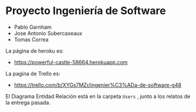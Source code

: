 # Proyecto Ingeniería de Software

- Pablo Garnham
- Jose Antonio Subercaseaux
- Tomas Correa

La página de heroku es:

* https://powerful-castle-58664.herokuapp.com

La pagina de Trello es:

* https://trello.com/b/XYGs7MZr/ingenier%C3%ADa-de-software-g48

El Diagrama Entidad Relación está en la carpeta `Users` , junto a los relatos de la entrega pasada.
